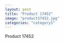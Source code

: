 ```yaml
---
layout: post
title: "Product 17452"
image: "product17452.jpg"
categories: "category1"
---
```

Product 17452

